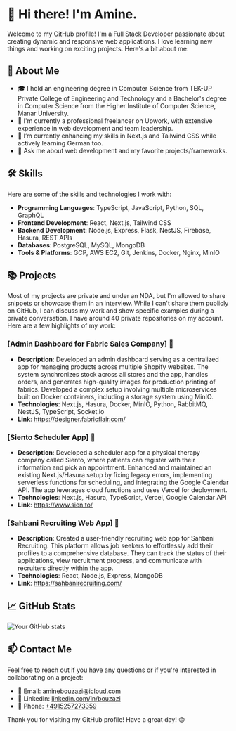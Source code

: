 # 👋 Hi there! I'm Amine.

Welcome to my GitHub profile! I'm a Full Stack Developer passionate about creating dynamic and responsive web applications. I love learning new things and working on exciting projects. Here's a bit about me:

## 🚀 About Me

- 🎓 I hold an engineering degree in Computer Science from TEK-UP Private College of Engineering and Technology and a Bachelor's degree in Computer Science from the Higher Institute of Computer Science, Manar University.
- 💼 I'm currently a professional freelancer on Upwork, with extensive experience in web development and team leadership.
- 🌱 I’m currently enhancing my skills in Next.js and Tailwind CSS while actively learning German too.
- 💬 Ask me about web development and my favorite projects/frameworks. 

## 🛠️ Skills

Here are some of the skills and technologies I work with:

- **Programming Languages**: TypeScript, JavaScript, Python, SQL, GraphQL
- **Frontend Development**: React, Next.js, Tailwind CSS
- **Backend Development**: Node.js, Express, Flask, NestJS, Firebase, Hasura, REST APIs
- **Databases**: PostgreSQL, MySQL, MongoDB
- **Tools & Platforms**: GCP, AWS EC2, Git, Jenkins, Docker, Nginx, MinIO

## 📚 Projects

Most of my projects are private and under an NDA, but I'm allowed to share snippets or showcase them in an interview. While I can't share them publicly on GitHub, I can discuss my work and show specific examples during a private conversation. I have around 40 private repositories on my account. Here are a few highlights of my work:

### [Admin Dashboard for Fabric Sales Company] 🔗
- **Description**: Developed an admin dashboard serving as a centralized app for managing products across multiple Shopify websites. The system synchronizes stock across all stores and the app, handles orders, and generates high-quality images for production printing of fabrics. Developed a complex setup involving multiple microservices built on Docker containers, including a storage system using MinIO.
- **Technologies**: Next.js, Hasura, Docker, MinIO, Python, RabbitMQ, NestJS, TypeScript, Socket.io
- **Link**: https://designer.fabricflair.com/

### [Siento Scheduler App] 🔗
- **Description**: Developed a scheduler app for a physical therapy company called Siento, where patients can register with their information and pick an appointment. Enhanced and maintained an existing Next.js/Hasura setup by fixing legacy errors, implementing serverless functions for scheduling, and integrating the Google Calendar API. The app leverages cloud functions and uses Vercel for deployment.
- **Technologies**: Next.js, Hasura, TypeScript, Vercel, Google Calendar API
- **Link**: https://www.sien.to/

### [Sahbani Recruiting Web App] 🔗
- **Description**: Created a user-friendly recruiting web app for Sahbani Recruiting. This platform allows job seekers to effortlessly add their profiles to a comprehensive database. They can track the status of their applications, view recruitment progress, and communicate with recruiters directly within the app.
- **Technologies**: React, Node.js, Express, MongoDB
- **Link**: https://sahbanirecruiting.com/

## 📈 GitHub Stats

![Your GitHub stats](https://github-readme-stats.vercel.app/api?username=bouzazi&show_icons=true&theme=radical)

## 📫 Contact Me

Feel free to reach out if you have any questions or if you're interested in collaborating on a project:

- 📧 Email: [aminebouzazi@icloud.com](mailto:aminebouzazi@icloud.com)
- 💼 LinkedIn: [linkedin.com/in/bouzazi](https://linkedin.com/in/bouzazi)
- 📱 Phone: [+4915257273359](tel:+4915257273359)

Thank you for visiting my GitHub profile! Have a great day! 😊
